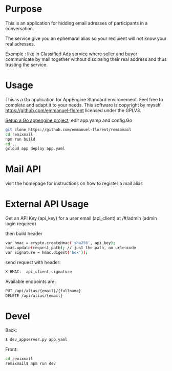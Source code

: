 # Purpose

This is an application for hidding email adresses of participants in a conversation.

The service give you an ephemaral alias so your recipient will not know your real adresses.

Exemple : like in Classified Ads service where seller and buyer 
communicate by mail together without disclosing their real address and thus trusting the service.

# Usage

This is a Go application for AppEngine Standard environement. 
Feel free to complete and adapt it to your needs. 
This software is copyright by myself https://github.com/emmanuel-florent licensed under the GPLV3.

[Setup a Go appengine project](https://cloud.google.com/appengine/docs/standard/go/download), edit app.yamp and config.Go

```bash
git clone https://github.com/emmanuel-florent/remixmail
cd remixmail 
npm run build
cd ..
gcloud app deploy app.yaml
```
# Mail API

visit the homepage for instructions on how to register a mail alias

# External API Usage

Get an API Key (api_key) for a user email (api_client) at /#/admin (admin login required)

then build header 
```bash
var hmac = crypto.createHmac('sha256', api_key);
hmac.update(request_path); // just the path, no urlencode
var signature = hmac.digest('hex'));
```
send request with header:
```bash
X-HMAC:  api_client,signature
```
Available endpoints are:
```bash
PUT /api/alias/{email}/{fullname}
DELETE /api/alias/{email}
```
# Devel
Back:
```bash
$ dev_appserver.py app.yaml
```
Front:
```bash
cd remixmail
remixmail$ npm run dev
```